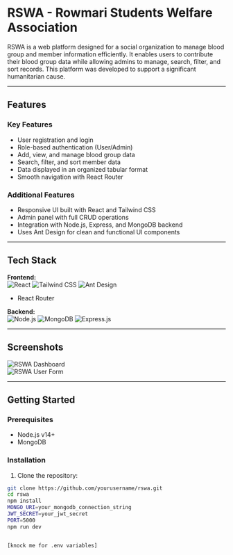 # RSWA - Rowmari Students Welfare Association

RSWA is a web platform designed for a social organization to manage blood group and member information efficiently. It enables users to contribute their blood group data while allowing admins to manage, search, filter, and sort records. This platform was developed to support a significant humanitarian cause.

---

## Features

### Key Features
- User registration and login
- Role-based authentication (User/Admin)
- Add, view, and manage blood group data
- Search, filter, and sort member data
- Data displayed in an organized tabular format
- Smooth navigation with React Router

### Additional Features
- Responsive UI built with React and Tailwind CSS
- Admin panel with full CRUD operations
- Integration with Node.js, Express, and MongoDB backend
- Uses Ant Design for clean and functional UI components

---

## Tech Stack

**Frontend:**  
![React](https://img.shields.io/badge/React-61DAFB?style=for-the-badge&logo=react&logoColor=white)
![Tailwind CSS](https://img.shields.io/badge/TailwindCSS-06B6D4?style=for-the-badge&logo=tailwind-css&logoColor=white)
![Ant Design](https://img.shields.io/badge/AntDesign-0170FE?style=for-the-badge&logo=ant-design&logoColor=white)

- React Router  

**Backend:**  
![Node.js](https://img.shields.io/badge/Node.js-339933?style=for-the-badge&logo=node.js&logoColor=white)
![MongoDB](https://img.shields.io/badge/MongoDB-47A248?style=for-the-badge&logo=mongodb&logoColor=white)
![Express.js](https://img.shields.io/badge/Express.js-000000?style=for-the-badge&logo=express&logoColor=white)


---

## Screenshots

![RSWA Dashboard](link-to-dashboard-screenshot)  
![RSWA User Form](link-to-user-form-screenshot)  

---

## Getting Started

### Prerequisites
- Node.js v14+
- MongoDB

### Installation
1. Clone the repository:  
```bash
git clone https://github.com/yourusername/rswa.git
cd rswa
npm install
MONGO_URI=your_mongodb_connection_string
JWT_SECRET=your_jwt_secret
PORT=5000
npm run dev


[knock me for .env variables]
